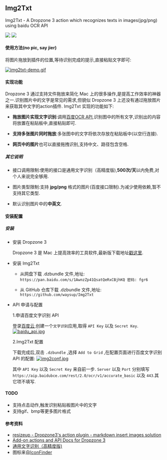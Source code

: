 Img2Txt
-----

Img2Txt - A Dropzone 3 action which recognizes texts in images(jpg/png) using baidu OCR API

[![](https://visitor-count-badge.herokuapp.com/total.svg?repo_id=waysup.Img2Txt)](https://github.com/waysup/Img2Txt)
[![](https://visitor-count-badge.herokuapp.com/today.svg?repo_id=waysup.Img2Txt)](https://github.com/waysup/Img2Txt)

#### 使用方法(no pic, say jier)

将图片拖放到插件的位置,等待识别完成的提示,直接粘贴文字即可:
	
[![img2txt-demo.gif](https://i.loli.net/2018/05/30/5b0d84e1b1e9e.gif)](https://i.loli.net/2018/05/30/5b0d84e1b1e9e.gif)


#### 实现功能
Dropzone 3 通过支持文件拖放来简化 Mac 上的很多操作,是提高工作效率的神器之一.识别图片中的文字是常见的需求,但貌似 Dropzone 3 上还没有通过拖放图片来获取其中文字的action插件. Img2Txt 实现的功能如下:

- **拖放图片实现文字识别**:调用[百度OCR API](https://cloud.baidu.com/doc/OCR/OCR-API.html#.EC.DF.48.27.9B.69.A4.2C.54.1B.DC.95.67.DB.1D.3C),识别图中的所有文字,识别出的内容将放置在粘贴板中,直接粘贴即可.

- **支持多张图片同时拖放**:多张图中的文字将依次存放在粘贴板中(以空行连接).

- **网页中的图片**也可以直接拖拽识别,支持中文、路径包含空格.

##### 其它说明
- 接口调用限制:使用的接口是通用文字识别（高精度版),**500次/天**以内免费,对个人来说完全够用.

- 图片类型限制:支持 **jpg/png** 格式的图片(百度接口限制).为减少使用依赖,暂不支持其它类型.

- 默认识别图片中的**中英文**.

#### 安装配置

##### 安装

- 安装 Dropzone 3

	Dropzone 3 是 Mac 上提高效率的工具软件,最新版下载地址[戳这里](https://aptonic.com/dropzone3/latest).
	
- 安装 Img2Txt
	- 从网盘下载 .dzbundle 文件,地址: `https://pan.baidu.com/s/1AwnzZp41QsatQeRxCBjhKQ 密码: fgr6`

	- 从 GitHub 仓库下载 .dzbundle 文件,地址: `https://github.com/waysup/Img2Txt`

- API 申请与配置

	1.申请百度文字识别 API

	登录[百度云](https://console.bce.baidu.com),创建一个`文字识别`应用,取得 `API Key` 以及 `Secret Key`.
	[![baidu_api.jpg](https://i.loli.net/2018/05/28/5b0bac3636027.jpg)](https://i.loli.net/2018/05/28/5b0bac3636027.jpg)

	2.Img2Txt 配置

	下载完成后,双击 `.dzbundle` ,选择 `Add to Grid` ,在配置页面进行百度文字识别 API 的配置:
	[![img2conf.jpg](https://i.loli.net/2018/05/28/5b0badb05bdd3.jpg)](https://i.loli.net/2018/05/28/5b0badb05bdd3.jpg)
	
	其中 `API Key` 以及 `Secret Key` 来自前一步. 
	`Server` 以及 `Port` 分别填写 `https://aip.baidubce.com/rest/2.0/ocr/v1/accurate_basic` 以及 `443`.其它项不填写.

#### TODO

- 支持点击动作,触发识别粘贴板图片中的文字
- 支持gif、bmp等更多图片格式

#### 参考资料

- [resizeup - Dropzone3's action plugin - markdown insert images solution](https://github.com/onvno/resizeup)
- [Add-on actions and API Docs for Dropzone 3](https://github.com/aptonic/dropzone3-actions)
- [通用文字识别（高精度版)](https://cloud.baidu.com/doc/OCR/OCR-API.html#.E8.AF.B7.E6.B1.82.E8.AF.B4.E6.98.8E)
- 图标来自[IconFinder](https://www.iconfinder.com/icons/2276086/document_extension_format_paper_txt_icon#size=512)
